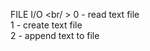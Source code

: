 FILE I/O <br/ >
0 - read text file <br />
1 - create text file <br />
2 - append text to file <br />
